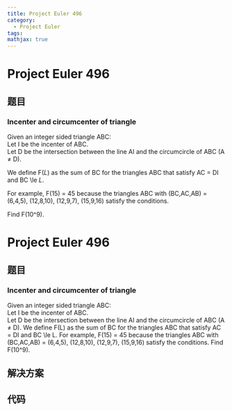 ```yaml
---
title: Project Euler 496
category:
  - Project Euler
tags:
mathjax: true
---
```

<escape><!-- more --></escape>
    
# Project Euler 496
## 题目
### Incenter and circumcenter of triangle


Given an integer sided triangle ABC:<br />
Let I be the incenter of ABC.<br />
Let D be the intersection between the line AI and the circumcircle of ABC (A ≠ D).

We define F(<var>L</var>) as the sum of BC for the triangles ABC that satisfy AC = DI and BC \le <var>L</var>.

For example, F(15) = 45 because the triangles ABC with (BC,AC,AB) = (6,4,5), (12,8,10), (12,9,7), (15,9,16) satisfy the conditions.

Find F(10^9).


# Project Euler 496
## 题目
### Incenter and circumcenter of triangle

Given an integer sided triangle ABC:<br>Let I be the incenter of ABC.<br>Let D be the intersection between the line AI and the circumcircle of ABC (A ≠ D).
We define F(L) as the sum of BC for the triangles ABC that satisfy AC = DI and BC \le L.
For example, F(15) = 45 because the triangles ABC with (BC,AC,AB) = (6,4,5), (12,8,10), (12,9,7), (15,9,16) satisfy the conditions.
Find F(10^9).


## 解决方案


## 代码


